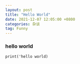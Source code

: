 ```yaml
---
layout: post
title: "Hello World"
date: 2021-12-07 12:05:00 +0800 
categories: 杂谈
tag: Funny
---
```

### hello world
```buildoutcfg
print('hello world)
```